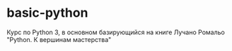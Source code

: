 # basic-python

Курс по Python 3, в основном базирующийся на книге Лучано Ромальо "Python. К вершинам мастерства"
